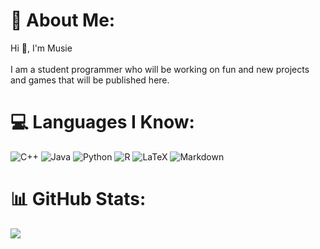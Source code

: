 # 💫 About Me:
Hi 👋, I'm Musie<br><br>I am a student programmer who will be working on fun and new projects and games that will be published here.


# 💻 Languages I Know:
![C++](https://img.shields.io/badge/c++-%2300599C.svg?style=flat&logo=c%2B%2B&logoColor=white) ![Java](https://img.shields.io/badge/java-%23ED8B00.svg?style=flat&logo=openjdk&logoColor=white) ![Python](https://img.shields.io/badge/python-3670A0?style=flat&logo=python&logoColor=ffdd54) ![R](https://img.shields.io/badge/r-%23276DC3.svg?style=flat&logo=r&logoColor=white) ![LaTeX](https://img.shields.io/badge/latex-%23008080.svg?style=flat&logo=latex&logoColor=white) ![Markdown](https://img.shields.io/badge/markdown-%23000000.svg?style=flat&logo=markdown&logoColor=white)
# 📊 GitHub Stats:
![](https://github-readme-stats.vercel.app/api?username=myehd&theme=rose_pine&hide_border=false&include_all_commits=false&count_private=false)<br/>


<!-- Proudly created with GPRM ( https://gprm.itsvg.in ) -->
